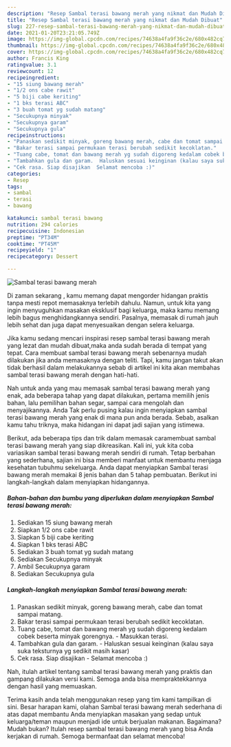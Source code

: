 ```yaml
---
description: "Resep Sambal terasi bawang merah yang nikmat dan Mudah Dibuat"
title: "Resep Sambal terasi bawang merah yang nikmat dan Mudah Dibuat"
slug: 227-resep-sambal-terasi-bawang-merah-yang-nikmat-dan-mudah-dibuat
date: 2021-01-20T23:21:05.749Z
image: https://img-global.cpcdn.com/recipes/74638a4fa9f36c2e/680x482cq70/sambal-terasi-bawang-merah-foto-resep-utama.jpg
thumbnail: https://img-global.cpcdn.com/recipes/74638a4fa9f36c2e/680x482cq70/sambal-terasi-bawang-merah-foto-resep-utama.jpg
cover: https://img-global.cpcdn.com/recipes/74638a4fa9f36c2e/680x482cq70/sambal-terasi-bawang-merah-foto-resep-utama.jpg
author: Francis King
ratingvalue: 3.1
reviewcount: 12
recipeingredient:
- "15 siung bawang merah"
- "1/2 ons cabe rawit"
- "5 biji cabe keriting"
- "1 bks terasi ABC"
- "3 buah tomat yg sudah matang"
- "Secukupnya minyak"
- "Secukupnya garam"
- "Secukupnya gula"
recipeinstructions:
- "Panaskan sedikit minyak, goreng bawang merah, cabe dan tomat sampai matang."
- "Bakar terasi sampai permukaan terasi berubah sedikit kecoklatan."
- "Tuang cabe, tomat dan bawang merah yg sudah digoreng kedalam cobek beserta minyak gorengnya.  Masukkan terasi."
- "Tambahkan gula dan garam.  Haluskan sesuai keinginan (kalau saya suka teksturnya yg sedikit masih kasar)"
- "Cek rasa. Siap disajikan  Selamat mencoba :)"
categories:
- Resep
tags:
- sambal
- terasi
- bawang

katakunci: sambal terasi bawang 
nutrition: 294 calories
recipecuisine: Indonesian
preptime: "PT34M"
cooktime: "PT45M"
recipeyield: "1"
recipecategory: Dessert

---
```



![Sambal terasi bawang merah](https://img-global.cpcdn.com/recipes/74638a4fa9f36c2e/680x482cq70/sambal-terasi-bawang-merah-foto-resep-utama.jpg)

Di zaman  sekarang , kamu memang dapat mengorder hidangan praktis tanpa mesti repot memasaknya terlebih dahulu. Namun, untuk kita yang ingin menyuguhkan masakan eksklusif bagi keluarga, maka kamu memang lebih bagus menghidangkannya sendiri. Pasalnya, memasak di rumah jauh lebih sehat dan juga dapat menyesuaikan dengan selera keluarga.

Jika kamu sedang mencari inspirasi resep sambal terasi bawang merah yang lezat dan mudah dibuat,maka anda sudah berada di tempat yang tepat. Cara membuat sambal terasi bawang merah  sebenarnya mudah dilakukan jika anda memasaknya dengan teliti. Tapi, kamu jangan takut akan tidak berhasil dalam melakukannya 
sebab di artikel ini kita akan membahas sambal terasi bawang merah dengan hati-hati.  



Nah untuk anda yang mau memasak sambal terasi bawang merah yang enak, ada beberapa tahap yang dapat dilakukan, pertama memilih jenis bahan, lalu pemilihan bahan segar, sampai cara mengolah dan menyajikannya. Anda Tak perlu pusing kalau ingin menyiapkan sambal terasi bawang merah yang enak di mana pun anda berada. Sebab, asalkan kamu  tahu triknya, maka hidangan ini dapat jadi sajian yang istimewa.

Berikut, ada beberapa tips dan trik dalam memasak caramembuat sambal terasi bawang merah yang siap dikreasikan. Kali ini, yuk kita coba variasikan sambal terasi bawang merah sendiri di rumah. Tetap berbahan yang sederhana, sajian ini bisa memberi manfaat untuk membantu menjaga kesehatan tubuhmu sekeluarga. Anda dapat menyiapkan Sambal terasi bawang merah memakai 8 jenis bahan dan 5 tahap pembuatan. Berikut ini langkah-langkah dalam menyiapkan hidangannya.

<!--inarticleads1-->

##### Bahan-bahan dan bumbu yang diperlukan dalam menyiapkan Sambal terasi bawang merah:

1. Sediakan 15 siung bawang merah
1. Siapkan 1/2 ons cabe rawit
1. Siapkan 5 biji cabe keriting
1. Siapkan 1 bks terasi ABC
1. Sediakan 3 buah tomat yg sudah matang
1. Sediakan Secukupnya minyak
1. Ambil Secukupnya garam
1. Sediakan Secukupnya gula




<!--inarticleads2-->

##### Langkah-langkah menyiapkan Sambal terasi bawang merah:

1. Panaskan sedikit minyak, goreng bawang merah, cabe dan tomat sampai matang.
1. Bakar terasi sampai permukaan terasi berubah sedikit kecoklatan.
1. Tuang cabe, tomat dan bawang merah yg sudah digoreng kedalam cobek beserta minyak gorengnya.  - Masukkan terasi.
1. Tambahkan gula dan garam.  - Haluskan sesuai keinginan (kalau saya suka teksturnya yg sedikit masih kasar)
1. Cek rasa. Siap disajikan  - Selamat mencoba :)




Nah, itulah artikel tentang  sambal terasi bawang merah  yang praktis dan gampang dilakukan versi kami. Semoga anda bisa mempraktekkannya dengan hasil yang memuaskan. 

Terima kasih anda telah menggunakan resep yang tim kami tampilkan di sini. Besar harapan kami, olahan  Sambal terasi bawang merah sederhana di atas dapat membantu Anda menyiapkan masakan yang sedap untuk keluarga/teman maupun menjadi ide untuk berjualan makanan. Bagaimana? Mudah bukan? Itulah resep sambal terasi bawang merah yang bisa Anda kerjakan di rumah. Semoga bermanfaat dan selamat mencoba!

